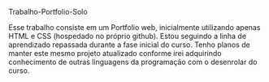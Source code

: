 Trabalho-Portfolio-Solo

Esse trabalho consiste em um Portfolio web, inicialmente utilizando apenas HTML e CSS (hospedado no próprio github). Estou seguindo a linha de aprendizado repassada durante a fase inicial do curso. Tenho planos de manter este mesmo projeto atualizado conforme irei adquirindo conhecimento de outras linguagens da programação com o desenrolar do curso.
